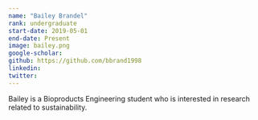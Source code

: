 ```yaml
---
name: "Bailey Brandel"
rank: undergraduate
start-date: 2019-05-01
end-date: Present
image: bailey.png
google-scholar:
github: https://github.com/bbrand1998
linkedin:
twitter:
---
```


Bailey is a Bioproducts Engineering student who is interested in research related to sustainability. 